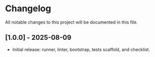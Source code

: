 # Changelog

All notable changes to this project will be documented in this file.

## [1.0.0] - 2025-08-09
- Initial release: runner, linter, bootstrap, tests scaffold, and checklist.

